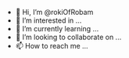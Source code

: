 - 👋 Hi, I’m @rokiOfRobam
- 👀 I’m interested in ...
- 🌱 I’m currently learning ...
- 💞️ I’m looking to collaborate on ...
- 📫 How to reach me ...

<!---
rokiOfRobam/rokiOfRobam is a ✨ special ✨ repository because its `README.md` (this file) appears on your GitHub profile.
You can click the Preview link to take a look at your changes.
--->
